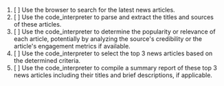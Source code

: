 1. [ ] Use the browser to search for the latest news articles.
2. [ ] Use the code_interpreter to parse and extract the titles and sources of these articles.
3. [ ] Use the code_interpreter to determine the popularity or relevance of each article, potentially by analyzing the source's credibility or the article's engagement metrics if available.
4. [ ] Use the code_interpreter to select the top 3 news articles based on the determined criteria.
5. [ ] Use the code_interpreter to compile a summary report of these top 3 news articles including their titles and brief descriptions, if applicable.